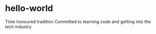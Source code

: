 # hello-world
Time honoured tradition
Committed to learning code and getting into the tech industry 
